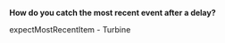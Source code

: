 **How do you catch the most recent event after a delay?**

<div class="hint">
  expectMostRecentItem - Turbine
</div>
